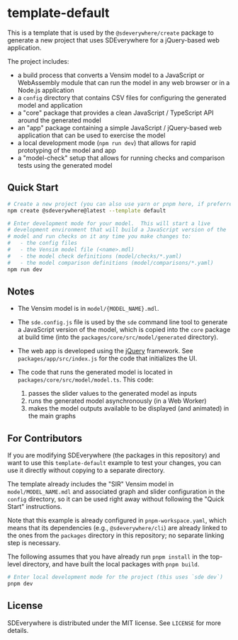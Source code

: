 # template-default

This is a template that is used by the `@sdeverywhere/create` package to generate a
new project that uses SDEverywhere for a jQuery-based web application.

The project includes:

- a build process that converts a Vensim model to a JavaScript or WebAssembly
  module that can run the model in any web browser or in a Node.js application
- a `config` directory that contains CSV files for configuring the generated
  model and application
- a "core" package that provides a clean JavaScript / TypeScript API around the
  generated model
- an "app" package containing a simple JavaScript / jQuery-based web application
  that can be used to exercise the model
- a local development mode (`npm run dev`) that allows for rapid prototyping
  of the model and app
- a "model-check" setup that allows for running checks and comparison tests using
  the generated model

## Quick Start

```sh
# Create a new project (you can also use yarn or pnpm here, if preferred).
npm create @sdeverywhere@latest --template default

# Enter development mode for your model.  This will start a live
# development environment that will build a JavaScript version of the
# model and run checks on it any time you make changes to:
#   - the config files
#   - the Vensim model file (<name>.mdl)
#   - the model check definitions (model/checks/*.yaml)
#   - the model comparison definitions (model/comparisons/*.yaml)
npm run dev
```

## Notes

- The Vensim model is in `model/{MODEL_NAME}.mdl`.

- The `sde.config.js` file is used by the `sde` command line tool to generate
  a JavaScript version of the model, which is copied into the `core` package
  at build time (into the `packages/core/src/model/generated` directory).

- The web app is developed using the [jQuery](https://jquery.com/) framework.
  See `packages/app/src/index.js` for the code that initializes the UI.

- The code that runs the generated model is located in
  `packages/core/src/model/model.ts`. This code:
  1. passes the slider values to the generated model as inputs
  2. runs the generated model asynchronously (in a Web Worker)
  3. makes the model outputs available to be displayed (and animated) in the
     main graphs

## For Contributors

If you are modifying SDEverywhere (the packages in this repository) and want
to use this `template-default` example to test your changes, you can use it directly
without copying to a separate directory.

The template already includes the "SIR" Vensim model in `model/MODEL_NAME.mdl`
and associated graph and slider configuration in the `config` directory, so it
can be used right away without following the "Quick Start" instructions.

Note that this example is already configured in `pnpm-workspace.yaml`, which
means that its dependencies (e.g., `@sdeverywhere/cli`) are already linked to
the ones from the `packages` directory in this repository; no separate linking
step is necessary.

The following assumes that you have already run `pnpm install` in the top-level
directory, and have built the local packages with `pnpm build`.

```sh
# Enter local development mode for the project (this uses `sde dev`)
pnpm dev
```

## License

SDEverywhere is distributed under the MIT license. See `LICENSE` for more details.
